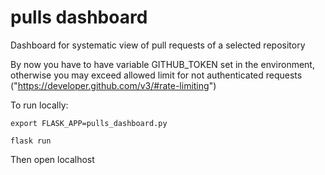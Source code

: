 # pulls dashboard
Dashboard for systematic view of pull requests of a selected repository

By now you have to have variable GITHUB_TOKEN set in the environment, otherwise you may exceed allowed limit for not authenticated requests ("https://developer.github.com/v3/#rate-limiting")

To run locally:
``` console
export FLASK_APP=pulls_dashboard.py

flask run
```

Then open localhost
